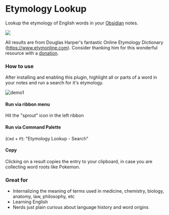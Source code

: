 # Etymology Lookup

Lookup the etymology of English words in your [Obsidian](https://obsidian.md/) notes.

<a href="https://www.buymeacoffee.com/clairefro"><img src="https://img.buymeacoffee.com/button-api/?text=Buy me a potato&emoji=🍠&slug=clairefro&button_colour=FFDD00&font_colour=000000&font_family=Cookie&outline_colour=000000&coffee_colour=ffffff" /></a>

All results are from Douglas Harper's fantastic Online Etymology Dictionary (https://www.etymonline.com). Consider thanking him for this wonderful resource with a [donation](https://www.paypal.com/donate/?cmd=_donations&business=byronic106@yahoo.com&lc=US&item_name=Donation+to%20+Help+Keep+Etymonline+Free+and+Open&no_note=0&cn=&curency_code=USD&bn=PP-DonationsBF:btn_donateCC_LG.gif:NonHosted).

### How to use

After installing and enabling this plugin, highlight all or parts of a word in your notes and run a search for it's etymology.

![demo1](https://github.com/clairefro/assets/blob/main/obsidian-plugin-etymology-lookup/demo1.gif?raw=true)

#### Run via ribbon menu

Hit the "sprout" icon in the left ribbon

#### Run via Command Palette

(`Cmd` + `P`): "Etymology Lookup - Search"

#### Copy

Clicking on a result copies the entry to your clipboard, in case you are collecting word roots like Pokemon.

### Great for

-   Internalizing the meaning of terms used in medicine, chemistry, biology, anatomy, law, philosophy, etc
-   Learning English
-   Nerds just plain curious about language history and word origins

